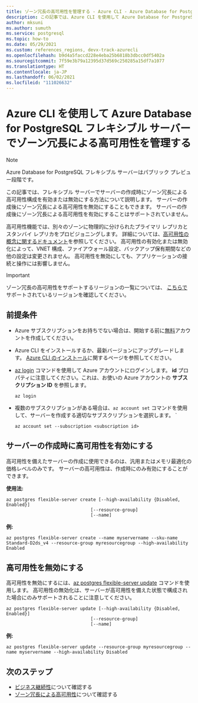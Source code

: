 ```yaml
---
title: ゾーン冗長の高可用性を管理する - Azure CLI - Azure Database for PostgreSQL - フレキシブル サーバー
description: この記事では、Azure CLI を使用して Azure Database for PostgreSQL フレキシブル サーバーでゾーン冗長による高可用性を構成する方法について説明します。
author: mksuni
ms.author: sumuth
ms.service: postgresql
ms.topic: how-to
ms.date: 05/29/2021
ms.custom: references_regions, devx-track-azurecli
ms.openlocfilehash: b9d4a5faccd228e4eba25b6818b3dbcc0df5402a
ms.sourcegitcommit: 7f59e3b79a12395d37d569c250285a15df7a1077
ms.translationtype: HT
ms.contentlocale: ja-JP
ms.lasthandoff: 06/02/2021
ms.locfileid: "111026632"
---
```

# <a name="manage-zone-redundant-high-availability-in-azure-database-for-postgresql-flexible-server-with-azure-cli"></a>Azure CLI を使用して Azure Database for PostgreSQL フレキシブル サーバーでゾーン冗長による高可用性を管理する

> [!NOTE]
> Azure Database for PostgreSQL フレキシブル サーバーはパブリック プレビュー段階です。 

この記事では、フレキシブル サーバーでサーバーの作成時にゾーン冗長による高可用性構成を有効または無効にする方法について説明します。 サーバーの作成後にゾーン冗長による高可用性を無効にすることもできます。 サーバーの作成後にゾーン冗長による高可用性を有効にすることはサポートされていません。

高可用性機能では、別々のゾーンに物理的に分けられたプライマリ レプリカとスタンバイ レプリカをプロビジョニングします。 詳細については、[高可用性の概念に関するドキュメント](./concepts/../concepts-high-availability.md)を参照してください。 高可用性の有効化または無効化によって、VNET 構成、ファイアウォール設定、バックアップ保有期間などの他の設定は変更されません。 高可用性を無効にしても、アプリケーションの接続と操作には影響しません。

> [!IMPORTANT]
> ゾーン冗長の高可用性をサポートするリージョンの一覧については、 [こちらで](./overview.md#azure-regions)サポートされているリージョンを確認してください。 

## <a name="prerequisites"></a>前提条件
- Azure サブスクリプションをお持ちでない場合は、開始する前に[無料](https://azure.microsoft.com/free/)アカウントを作成してください。
- Azure CLI をインストールするか、最新バージョンにアップグレードします。 [Azure CLI のインストール](/cli/azure/install-azure-cli)に関するページを参照してください。
-  [az login](/cli/azure/reference-index#az_login) コマンドを使用して Azure アカウントにログインします。 **id** プロパティに注意してください。これは、お使いの Azure アカウントの **サブスクリプション ID** を参照します。

    ```azurecli-interactive
    az login
    ````

- 複数のサブスクリプションがある場合は、```az account set``` コマンドを使用して、サーバーを作成する適切なサブスクリプションを選択します。
`
    ```azurecli
    az account set --subscription <subscription id>
    ```

## <a name="enable-high-availability-during-server-creation"></a>サーバーの作成時に高可用性を有効にする
高可用性を備えたサーバーの作成に使用できるのは、汎用またはメモリ最適化の価格レベルのみです。 サーバーの高可用性は、作成時にのみ有効にすることができます。

**使用法:**

```azurecli
az postgres flexible-server create [--high-availability {Disabled, Enabled}]
                                [--resource-group]
                                [--name]
```

**例:**
```azurecli
az postgres flexible-server create --name myservername --sku-name Standard-D2ds_v4 --resource-group myresourcegroup --high-availability Enabled
```

## <a name="disable-high-availability"></a>高可用性を無効にする

高可用性を無効にするには、[az postgres flexible-server update](/cli/azure/postgres/flexible-server#az_postgres_flexible_server_update) コマンドを使用します。 高可用性の無効化は、サーバーが高可用性を備えた状態で構成された場合にのみサポートされることに注意してください。 

```azurecli
az postgres flexible-server update [--high-availability {Disabled, Enabled}]
                                [--resource-group]
                                [--name]
```

**例:**
```azurecli
az postgres flexible-server update --resource-group myresourcegroup --name myservername --high-availability Disabled
```


## <a name="next-steps"></a>次のステップ

-   [ビジネス継続性](./concepts-business-continuity.md)について確認する
-   [ゾーン冗長による高可用性](./concepts-high-availability.md)について確認する